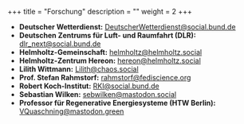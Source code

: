 +++
title = "Forschung"
description = ""
weight = 2
+++


- **Deutscher Wetterdienst:** DeutscherWetterdienst@social.bund.de
- **Deutschen Zentrums für Luft- und Raumfahrt (DLR):** dlr_next@social.bund.de
- **Helmholtz-Gemeinschaft:** helmholtz@helmholtz.social
- **Helmholtz-Zentrum Hereon:** hereon@helmholtz.social
- **Lilith Wittmann:** Lilith@chaos.social
- **Prof. Stefan Rahmstorf:** rahmstorf@fediscience.org
- **Robert Koch-Institut:** RKI@social.bund.de
- **Sebastian Wilken:** sebwilken@mastodon.social
- **Professor für Regenerative Energiesysteme (HTW Berlin):** VQuaschning@mastodon.green